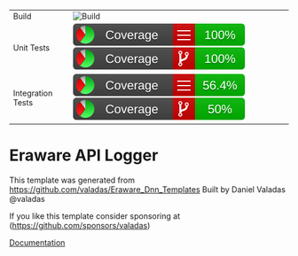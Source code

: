 ﻿|               |               |
|:- |:- |
| Build | ![Build](https://github.com/valadas/ApiLogger/workflows/Build/badge.svg) |
| Unit Tests | ![Line Test Coverage](.github/badges/UnitTests/badge_linecoverage.svg) ![Branch Test Coverage](.github/badges/UnitTests/badge_branchcoverage.svg) |
| Integration Tests | ![Integration Tests Line Coverage](.github/badges/IntegrationTests/badge_linecoverage.svg) ![Integration Tests Branch Coverage](.github/badges/IntegrationTests/badge_branchcoverage.svg)

# Eraware API Logger

This template was generated from https://github.com/valadas/Eraware_Dnn_Templates
Built by Daniel Valadas @valadas

If you like this template consider sponsoring at (https://github.com/sponsors/valadas)

[Documentation](https://valadas.github.io/ApiLogger/index.html)
